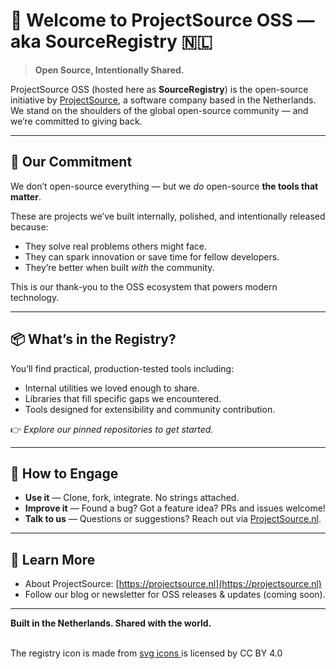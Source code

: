 # 🧩 Welcome to ProjectSource OSS — aka SourceRegistry 🇳🇱

> **Open Source, Intentionally Shared.**

ProjectSource OSS (hosted here as **SourceRegistry**) is the open-source initiative by [ProjectSource](https://projectsource.nl), a software company based in the Netherlands. We stand on the shoulders of the global open-source community — and we’re committed to giving back.

---

## 🤝 Our Commitment

We don’t open-source everything — but we *do* open-source **the tools that matter**.

These are projects we’ve built internally, polished, and intentionally released because:
- They solve real problems others might face.
- They can spark innovation or save time for fellow developers.
- They’re better when built *with* the community.

This is our thank-you to the OSS ecosystem that powers modern technology.

---

## 📦 What’s in the Registry?

You’ll find practical, production-tested tools including:
- Internal utilities we loved enough to share.
- Libraries that fill specific gaps we encountered.
- Tools designed for extensibility and community contribution.

👉 *Explore our pinned repositories to get started.*

---

## 🚀 How to Engage

- **Use it** — Clone, fork, integrate. No strings attached.
- **Improve it** — Found a bug? Got a feature idea? PRs and issues welcome!
- **Talk to us** — Questions or suggestions? Reach out via [ProjectSource.nl](https://projectsource.nl).

---

## 🔗 Learn More

- About ProjectSource: [https://projectsource.nl](https://projectsource.nl)
- Follow our blog or newsletter for OSS releases & updates (coming soon).

---

**Built in the Netherlands. Shared with the world.**


<br/>

<div>The registry icon is made from <a href="https://www.onlinewebfonts.com/icon">svg icons </a>is licensed by CC BY 4.0</div>